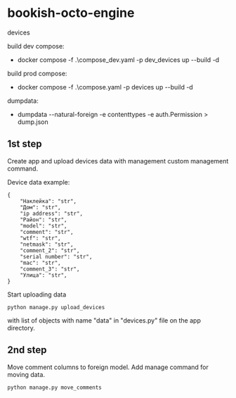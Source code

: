 # bookish-octo-engine
devices

build dev compose:
- docker compose -f .\compose_dev.yaml -p dev_devices up --build -d

build prod compose:
- docker compose -f .\compose.yaml -p devices up --build -d

dumpdata:
- dumpdata --natural-foreign -e contenttypes -e auth.Permission > dump.json

## 1st step

Create app and upload devices data with management custom management command.

Device data example:

    {
        "Наклейка": "str",
        "Дом": "str",
        "ip address": "str",
        "Район": "str",
        "model": "str",
        "comment": "str",
        "wtf": "str",
        "netmask": "str",
        "comment_2": "str",
        "serial number": "str",
        "mac": "str",
        "comment_3": "str",
        "Улица": "str",
    }

Start uploading data

    python manage.py upload_devices

with list of objects with name "data" in "devices.py" file on the app directory.

## 2nd step

Move comment columns to foreign model. Add manage command for moving data.

    python manage.py move_comments
